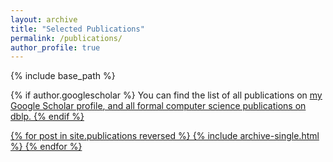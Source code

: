 ```yaml
---
layout: archive
title: "Selected Publications"
permalink: /publications/
author_profile: true
---
```


{% include base_path %}

{% if author.googlescholar %}
  You can find the list of all publications on <u><a href="{{author.googlescholar}}">my Google Scholar profile</a>, and all formal computer science publications on <u><a href="{{author.dblp}}">dblp</a></u>.
{% endif %}

{% for post in site.publications reversed %}
  {% include archive-single.html %}
{% endfor %}

